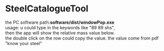 # SteelCatalogueTool
the PC software path:**software/dist/windowPop.exe** <br>
usage: u could type in the keywords like "89 89 shs",<br>
then the app will show the relative mass value below.<br>
the double click on the row could copy the value.
the value come from pdf "know your steel"
